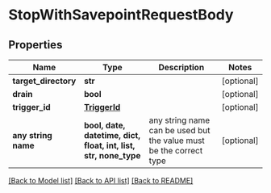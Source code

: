 # StopWithSavepointRequestBody


## Properties
Name | Type | Description | Notes
------------ | ------------- | ------------- | -------------
**target_directory** | **str** |  | [optional] 
**drain** | **bool** |  | [optional] 
**trigger_id** | [**TriggerId**](TriggerId.md) |  | [optional] 
**any string name** | **bool, date, datetime, dict, float, int, list, str, none_type** | any string name can be used but the value must be the correct type | [optional]

[[Back to Model list]](../README.md#documentation-for-models) [[Back to API list]](../README.md#documentation-for-api-endpoints) [[Back to README]](../README.md)


